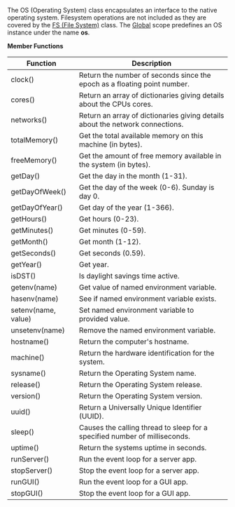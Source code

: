 The OS (Operating System) class encapsulates an interface to
the native operating system. Filesystem operations are not
included as they are covered by the [FS (File System)](#fs) class.
The [Global](#global) scope predefines an OS instance under the
name **os**.

**Member Functions**

| Function | Description |
| ------ | ----------- |
| clock() | Return the number of seconds since the epoch as a floating point number. |
| cores() | Return an array of dictionaries giving details about the CPUs cores. |
| networks() | Return an array of dictionaries giving details about the network connections. |
| totalMemory() | Get the total available memory on this machine (in bytes). |
| freeMemory() | Get the amount of free memory available in the system (in bytes). |
| getDay() | Get the day in the month (1-31). |
| getDayOfWeek() | Get the day of the week (0-6). Sunday is day 0. |
| getDayOfYear() | Get day of the year (1-366). |
| getHours() | Get hours (0-23). |
| getMinutes() | Get minutes (0-59). |
| getMonth() | Get month (1-12). |
| getSeconds() | Get seconds (0.59). |
| getYear() | Get year. |
| isDST() | Is daylight savings time active. |
| getenv(name) | Get value of named environment variable. |
| hasenv(name) | See if named environment variable exists. |
| setenv(name, value) | Set named environment variable to provided value. |
| unsetenv(name) | Remove the named environment variable. |
| hostname() | Return the computer's hostname. |
| machine() | Return the hardware identification for the system. |
| sysname() | Return the Operating System name. |
| release() | Return the Operating System release. |
| version() | Return the Operating System version. |
| uuid() | Return a Universally Unique Identifier (UUID). |
| sleep() | Causes the calling thread to sleep for a specified number of milliseconds. |
| uptime() | Return the systems uptime in seconds. |
| runServer() | Run the event loop for a server app. |
| stopServer() | Stop the event loop for a server app. |
| runGUI() | Run the event loop for a GUI app. |
| stopGUI() | Stop the event loop for a GUI app. |
